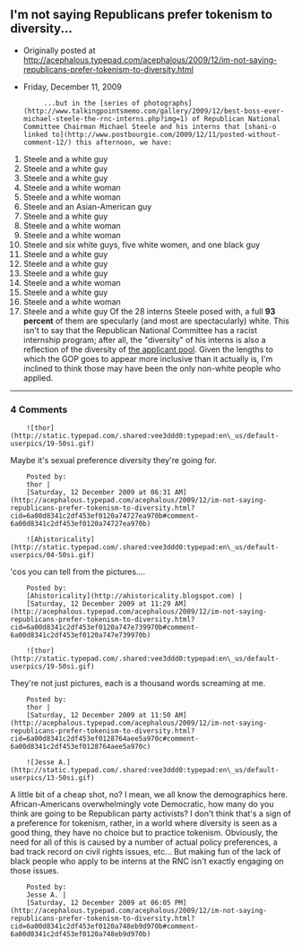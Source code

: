 ## I'm not saying Republicans prefer tokenism to diversity...

 * Originally posted at http://acephalous.typepad.com/acephalous/2009/12/im-not-saying-republicans-prefer-tokenism-to-diversity.html
 * Friday, December 11, 2009



			...but in the [series of photographs](http://www.talkingpointsmemo.com/gallery/2009/12/best-boss-ever-michael-steele-the-rnc-interns.php?img=1) of Republican National Committee Chairman Michael Steele and his interns that [shani-o linked to](http://www.postbourgie.com/2009/12/11/posted-without-comment-12/) this afternoon, we have:  

1.  Steele and a white guy
2.  Steele and a white guy
3.  Steele and a white guy
4.  Steele and a white woman
5.  Steele and a white woman
6.  Steele and an Asian-American guy
7.  Steele and a white guy
8.  Steele and a white woman
9.  Steele and a white woman
10.  Steele and six white guys, five white women, and one black guy
11.  Steele and a white guy
12.  Steele and a white guy
13.  Steele and a white guy
14.  Steele and a white woman
15.  Steele and a white guy
16.  Steele and a white woman
17.  Steele and a white guy
Of
the 28 interns Steele posed with, a full **93 percent** of them are
specularly (and most are spectacularly) white. This isn't to say that
the Republican National Committee has a racist internship program;
after all, the "diversity" of his interns is also a reflection of the
diversity of [the applicant pool](http://www.gop.com/index.php/housekeeping/Internships/).
Given the lengths to which the GOP goes to appear more inclusive than
it actually is, I'm inclined to think those may have been the only
non-white people who applied.
		

* * *

### 4 Comments 

		

                
[]()

	

		![thor](http://static.typepad.com/.shared:vee3ddd0:typepad:en\_us/default-userpics/19-50si.gif)
	

	

		

Maybe it's sexual preference diversity they're going for.

	

		Posted by:
		thor |
		[Saturday, 12 December 2009 at 06:31 AM](http://acephalous.typepad.com/acephalous/2009/12/im-not-saying-republicans-prefer-tokenism-to-diversity.html?cid=6a00d8341c2df453ef0120a74727ea970b#comment-6a00d8341c2df453ef0120a74727ea970b)

[]()

	

		![Ahistoricality](http://static.typepad.com/.shared:vee3ddd0:typepad:en\_us/default-userpics/04-50si.gif)
	

	

		

'cos you can tell from the pictures....

	

		Posted by:
		[Ahistoricality](http://ahistoricality.blogspot.com) |
		[Saturday, 12 December 2009 at 11:29 AM](http://acephalous.typepad.com/acephalous/2009/12/im-not-saying-republicans-prefer-tokenism-to-diversity.html?cid=6a00d8341c2df453ef0120a747e739970b#comment-6a00d8341c2df453ef0120a747e739970b)

[]()

	

		![thor](http://static.typepad.com/.shared:vee3ddd0:typepad:en\_us/default-userpics/19-50si.gif)
	

	

		

They're not just pictures, each is a thousand words screaming at me.

	

		Posted by:
		thor |
		[Saturday, 12 December 2009 at 11:50 AM](http://acephalous.typepad.com/acephalous/2009/12/im-not-saying-republicans-prefer-tokenism-to-diversity.html?cid=6a00d8341c2df453ef0128764aee5a970c#comment-6a00d8341c2df453ef0128764aee5a970c)

[]()

	

		![Jesse A.](http://static.typepad.com/.shared:vee3ddd0:typepad:en\_us/default-userpics/13-50si.gif)
	

	

		

A little bit of a cheap shot, no?  I mean, we all know the demographics here.  African-Americans overwhelmingly vote Democratic, how many do you think are going to be Republican party activists?  I don't think that's a sign of a preference for tokenism, rather, in a world where diversity is seen as a good thing, they have no choice but to practice tokenism.  Obviously, the need for all of this is caused by a number of actual policy preferences, a bad track record on civil rights issues, etc...  But making fun of the lack of black people who apply to be interns at the RNC isn't exactly engaging on those issues. 

	

		Posted by:
		Jesse A. |
		[Saturday, 12 December 2009 at 06:05 PM](http://acephalous.typepad.com/acephalous/2009/12/im-not-saying-republicans-prefer-tokenism-to-diversity.html?cid=6a00d8341c2df453ef0120a748eb9d970b#comment-6a00d8341c2df453ef0120a748eb9d970b)

		

        